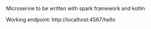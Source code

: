 Microservie to be written with spark framework and kotlin

Working endpoint: http://localhost:4567/hello
